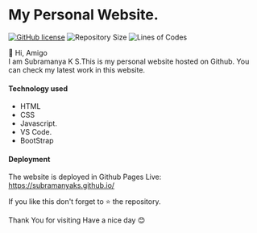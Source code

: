 # My Personal Website.

<a href="https://github.com/SubramanyaKS/SubramanyaKS.github.io/blob/main/LICENSE"><img alt="GitHub license" src="https://img.shields.io/github/license/SubramanyaKS/SubramanyaKS.github.io?style=for-the-badge"></a>
![Repository Size](https://img.shields.io/github/repo-size/SubramanyaKS/SubramanyaKS.github.io?style=for-the-badge)
![Lines of Codes](https://img.shields.io/tokei/lines/github.com/SubramanyaKS/SubramanyaKS.github.io?style=for-the-badge)


👋 Hi, Amigo <br>
I am Subramanya K S.This is my personal website hosted on Github.
You can check my latest work in this website.


#### Technology used
* HTML
* CSS
* Javascript.
* VS Code.
* BootStrap

#### Deployment 
The website is deployed in Github Pages 
Live: https://subramanyaks.github.io/

If you like this don't forget to ⭐ the repository.


Thank You for visiting
Have a nice day 😊 
